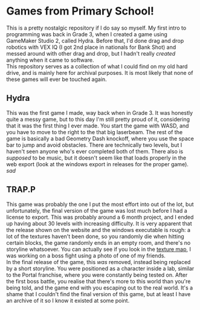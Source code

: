 # Games from Primary School!
This is a pretty nostalgic repository if I do say so myself. My first intro to programming was back in Grade 3, when I created a game using GameMaker Studio 2, called Hydra. Before that, I'd done drag and drop robotics with VEX IQ (I got 2nd place in nationals for Bank Shot) and messed around with other drag and drop, but I hadn't really *created* anything when it came to software. <br>
This repository serves as a collection of what I could find on my old hard drive, and is mainly here for archival purposes. It is most likely that none of these games will ever be touched again.

## Hydra
This was the first game I made, way back when in Grade 3. It was honestly quite a messy game, but to this day I'm still pretty proud of it, considering that it was the first thing I ever made. You start the game with WASD, and you have to move to the right to the that big laserbeam. The rest of the game is basically a bad Geometry Dash knockoff, where you use the space bar to jump and avoid obstacles. There are technically two levels, but I haven't seen anyone who's ever completed both of them. There also is *supposed* to be music, but it doesn't seem like that loads properly in the web export (look at the windows export in releases for the proper game). *sad*

## TRAP.P
This game was probably the one I put the most effort into out of the lot, but unfortunately, the final version of the game was lost much before I had a license to export. This was probably around a 6 month project, and I ended up having about 30 levels with increasing difficulty. It is very apparent that the release shown on the website and the windows executable is rough: a lot of the textures haven't been done, so you randomly die when hitting certain blocks, the game randomly ends in an empty room, and there's no storyline whatsoever. You can actually see if you look in the [texture map](https://garv-shah.github.io/games/TRAP.P/html5game/TRAP.P_texture_0.png), I was working on a boss fight using a photo of one of my friends.<br> In the final release of the game, this *was* removed, instead being replaced by a short storyline. You were positioned as a character inside a lab, similar to the Portal franchise, where you were constantly being tested on. After the first boss battle, you realise that there's more to this world than you're being told, and the game end with you escaping out to the real world. It's a shame that I couldn't find the final version of this game, but at least I have an archive of it so I know it existed at some point.
